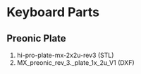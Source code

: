 # Keyboard Parts

## Preonic Plate
 1. hi-pro-plate-mx-2x2u-rev3 (STL)
 2. MX_preonic_rev_3._plate_1x_2u_V1 (DXF)
